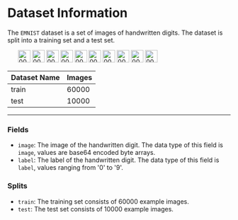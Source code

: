 
# Dataset Information

The `EMNIST` dataset is a set of images of handwritten digits. The dataset is split into a training set and a test set.

<ul>
    <img width="28" height="28" alt="00008" src="https://github.com/user-attachments/assets/7f2271c2-7c42-4c6d-bc35-7cf8c0541e71" />
    <img width="28" height="28" alt="00003" src="https://github.com/user-attachments/assets/d3aa25aa-72f4-4e04-b227-c4b67233c1d2" />
    <img width="28" height="28" alt="00079" src="https://github.com/user-attachments/assets/0c1308b6-095e-4d9d-bbac-e2af1ba66772" />
    <img width="28" height="28" alt="00024" src="https://github.com/user-attachments/assets/f18b3169-5614-417c-8334-b4692c69a916" />
    <img width="28" height="28" alt="00000" src="https://github.com/user-attachments/assets/9d700dcc-fa72-4cae-8662-d44659f4d9d3" />
    <img width="28" height="28" alt="00023" src="https://github.com/user-attachments/assets/bab5ad19-ca2f-40cb-9c81-0befccd95fbf" />
    <img width="28" height="28" alt="00022" src="https://github.com/user-attachments/assets/6094ca4a-3d5a-4ccf-a579-f51801ba2f50" />
    <img width="28" height="28" alt="00025" src="https://github.com/user-attachments/assets/b60c5d41-1b1c-4ac3-a79a-1b9b772b7181" />
    <img width="28" height="28" alt="00044" src="https://github.com/user-attachments/assets/f57d842d-8919-4513-9d08-27e11c1d418a" />
    <img width="28" height="28" alt="00051" src="https://github.com/user-attachments/assets/23a2ee33-f44a-4bea-b98e-18b13c115f58" />
</ul>

| Dataset Name    | Images        |
| --------------- | ------------- |
| train           | 60000         |
| test            | 10000         |


---

### Fields

- `image`: The image of the handwritten digit. The data type of this field is `image`, values are base64 encoded byte arrays.
- `label`: The label of the handwritten digit. The data type of this field is `label`, values ranging from '0' to '9'.

### Splits

- `train`: The training set consists of 60000 example images.
- `test`: The test set consists of 10000 example images.
